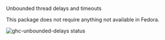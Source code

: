 Unbounded thread delays and timeouts

This package does not require anything not available in Fedora.

![ghc-unbounded-delays status](https://copr.fedorainfracloud.org/coprs/g/weldr/bdcs-haskell-deps/package/ghc-unbounded-delays/status_image/last_build.png)
